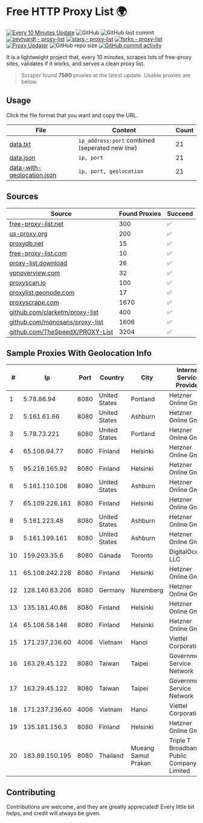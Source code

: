 
# Free HTTP Proxy List 🌍

[![Every 10 Minutes Update](https://github.com/mertguvencli/http-proxy-list/actions/workflows/main.yml/badge.svg?branch=main)](https://github.com/mertguvencli/http-proxy-list/actions/workflows/main.yml)
![GitHub](https://img.shields.io/github/license/mertguvencli/http-proxy-list)
![GitHub last commit](https://img.shields.io/github/last-commit/mertguvencli/http-proxy-list)
[![zevtyardt - proxy-list](https://img.shields.io/static/v1?label=zevtyardt&message=proxy-list&color=blue&logo=github)](https://github.com/zevtyardt/proxy-list "Go to GitHub repo")
[![stars - proxy-list](https://img.shields.io/github/stars/zevtyardt/proxy-list?style=social)](https://github.com/zevtyardt/proxy-list)
[![forks - proxy-list](https://img.shields.io/github/forks/zevtyardt/proxy-list?style=social)](https://github.com/zevtyardt/proxy-list)
[![Proxy Updater](https://github.com/zevtyardt/proxy-list/workflows/Proxy%20Updater/badge.svg)](https://github.com/zevtyardt/proxy-list/actions?query=workflow:"Proxy+Updater")
![GitHub repo size](https://img.shields.io/github/repo-size/zevtyardt/proxy-list)
[![GitHub commit activity](https://img.shields.io/github/commit-activity/m/zevtyardt/proxy-list?logo=commits)](https://github.com/zevtyardt/proxy-list/commits/main)

It is a lightweight project that, every 10 minutes, scrapes lots of free-proxy sites, validates if it works, and serves a clean proxy list.

> Scraper found **7580** proxies at the latest update. Usable proxies are below.

## Usage

Click the file format that you want and copy the URL.

|File|Content|Count|
|----|-------|-----|
|[data.txt](https://raw.githubusercontent.com/mertguvencli/http-proxy-list/main/proxy-list/data.txt)|`ip_address:port` combined (seperated new line)|21|
|[data.json](https://raw.githubusercontent.com/mertguvencli/http-proxy-list/main/proxy-list/data.json)|`ip, port`|21|
|[data-with-geolocation.json](https://raw.githubusercontent.com/mertguvencli/http-proxy-list/main/proxy-list/data-with-geolocation.json)|`ip, port, geolocation`|21|

## Sources

|Source|Found Proxies|Succeed|
|------|-------------|-------|
|[free-proxy-list.net](https://free-proxy-list.net)|300|✅|
|[us-proxy.org](https://www.us-proxy.org)|200|✅|
|[proxydb.net](http://proxydb.net)|15|✅|
|[free-proxy-list.com](https://free-proxy-list.com/?page=&port=&type%5B%5D=http&type%5B%5D=https&up_time=0&search=Search)|10|✅|
|[proxy-list.download](https://www.proxy-list.download/HTTP)|26|✅|
|[vpnoverview.com](https://vpnoverview.com/privacy/anonymous-browsing/free-proxy-servers)|32|✅|
|[proxyscan.io](https://www.proxyscan.io)|100|✅|
|[proxylist.geonode.com](https://proxylist.geonode.com/api/proxy-list?limit=300&page=1&sort_by=lastChecked&sort_type=desc&protocols=http,https)|17|✅|
|[proxyscrape.com](https://api.proxyscrape.com/v2/?request=displayproxies&protocol=http&timeout=10000&country=all&ssl=all&anonymity=all)|1670|✅|
|[github.com/clarketm/proxy-list](https://raw.githubusercontent.com/clarketm/proxy-list/master/proxy-list-raw.txt)|400|✅|
|[github.com/monosans/proxy-list](https://raw.githubusercontent.com/monosans/proxy-list/main/proxies/http.txt)|1606|✅|
|[github.com/TheSpeedX/PROXY-List](https://raw.githubusercontent.com/TheSpeedX/PROXY-List/master/http.txt)|3204|✅|


## Sample Proxies With Geolocation Info

|#|Ip|Port|Country|City|Internet Service Provider|
|-|--|----|-------|----|-------------------------|
|1|5.78.86.94|8080|United States|Portland|Hetzner Online GmbH|
|2|5.161.61.66|8080|United States|Ashburn|Hetzner Online GmbH|
|3|5.78.73.221|8080|United States|Portland|Hetzner Online GmbH|
|4|65.108.94.77|8080|Finland|Helsinki|Hetzner Online GmbH|
|5|95.216.165.92|8080|Finland|Helsinki|Hetzner Online GmbH|
|6|5.161.110.106|8080|United States|Ashburn|Hetzner Online GmbH|
|7|65.109.226.161|8080|Finland|Helsinki|Hetzner Online GmbH|
|8|5.161.223.48|8080|United States|Ashburn|Hetzner Online GmbH|
|9|5.161.199.161|8080|United States|Ashburn|Hetzner Online GmbH|
|10|159.203.35.6|8080|Canada|Toronto|DigitalOcean, LLC|
|11|65.108.242.226|8080|Finland|Helsinki|Hetzner Online GmbH|
|12|128.140.63.206|8080|Germany|Nuremberg|Hetzner Online GmbH|
|13|135.181.40.86|8080|Finland|Helsinki|Hetzner Online GmbH|
|14|65.108.58.146|8080|Finland|Helsinki|Hetzner Online GmbH|
|15|171.237.236.60|4006|Vietnam|Hanoi|Viettel Corporation|
|16|163.29.45.122|8080|Taiwan|Taipei|Government Service Network|
|17|163.29.45.122|8080|Taiwan|Taipei|Government Service Network|
|18|171.237.236.60|4006|Vietnam|Hanoi|Viettel Corporation|
|19|135.181.156.3|8080|Finland|Helsinki|Hetzner Online GmbH|
|20|183.89.150.195|8080|Thailand|Mueang Samut Prakan|Triple T Broadband Public Company Limited|



## Contributing

Contributions are welcome, and they are greatly appreciated! Every
little bit helps, and credit will always be given.

